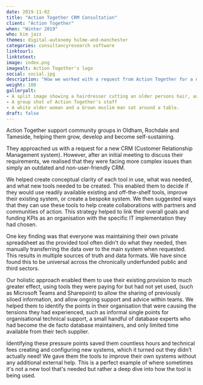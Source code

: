 ```yaml
---
date: 2019-11-02
title: "Action Together CRM Consultation"
client: "Action Together"
when: "Winter 2019"
who: kim jazz
themes: digital-autonomy hulme-and-manchester
categories: consultancyresearch software
linktourl:
linktotext:
image: index.png
imagealt: Action Together's logo
social: social.jpg
description: "How we worked with a request from Action Together for a new CRM to help them develop a broader strategy and structure to best run the digital facets of their organisation."
weight: 100
galleryalt:
- A split image showing a hairdresser cutting an older persons hair, and some young adults in a classroom setting
- A group shot of Action Together's staff
- A white older woman and a brown muslim man sat around a table.
draft: false
---
```


Action Together support community groups in Oldham, Rochdale and Tameside, helping them grow, develop and become self-sustaining.

They approached us with a request for a new CRM (Customer Relationship Management system). However, after an initial meeting to discuss their requirements, we realised that they were facing more complex issues than simply an outdated and non-user-friendly CRM.

We helped create conceptual clarity of each tool in use, what was needed, and what new tools needed to be created. This enabled them to decide if they would use readily available existing and off-the-shelf tools, improve their existing system, or create a bespoke system. We then suggested ways that they can use these tools to help create collaborations with partners and communities of action. This strategy helped to link their overall goals and funding KPIs as an organisation with the specific IT implementation they had chosen.

One key finding was that everyone was maintaining their own private spreadsheet as the provided tool often didn't do what they needed, then manually transferring the data over to the main system when requested. This results in multiple sources of truth and data formats. We have since found this to be universal across the chronically underfunded public and third sectors.

Our holistic approach enabled them to use their existing provision to much greater effect, using tools they were paying for but had not yet used, (such as Microsoft Teams and Sharepoint) to allow the sharing of previously siloed information, and allow ongoing support and advice within teams. We helped them to identify the points in their organisation that were causing the tensions they had experienced, such as informal single points for organisational technical support, a small handful of database experts who had become the de facto database maintainers, and only limited time available from their tech supplier.

Identifying these pressure points saved them countless hours and technical fees creating and configuring new systems, which it turned out they didn’t actually need! We gave them the tools to improve their own systems without any additional external help. This is a perfect example of where sometimes it's not a new tool that's needed but rather a deep dive into how the tool is being used.
